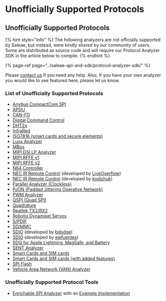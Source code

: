 # Unofficially Supported Protocols

## Unofficially Supported Protocols

{% hint style="info" %}
The following analyzers are not officially supported by Saleae, but instead, were kindly shared by our community of users. Some are distributed as source code and will require our Protocol Analyzer SDK in the article below to compile.
{% endhint %}

{% page-ref page="../saleae-api-and-sdk/protocol-analyzer-sdk/" %}

Please [contact us](https://contact.saleae.com/hc/en-us/requests/new) if you need any help. Also, If you have your own analyzer you would like to see featured here, please let us know.

### **List of Unofficially Supported Protocols**

* [Anybus CompactCom SPI](https://github.com/hms-networks/AbccSpiAnalyzer)
* [APDU](https://github.com/zwizwa/sl-apdu)
* [CAN-FD](https://github.com/acosmith/Saleae_CAN-FD_Analyser)
* [Digital Command Control](https://www.ejberg.dk/portfolio/saleae-dcc-decoder/)
* [DHT2x](https://github.com/jakeson21/DHT2xProtocolAnalyzer)
* [InfraRed](https://github.com/procule/IRAnalyzer)
* [ISO7816 \(smart cards and secure elements\)](https://github.com/nezza/ISO7816Analyzer)
* [Luos Analyzer](https://github.com/Luos-io/Analyzer)
* [MBus](https://github.com/lab11/MBusAnalzyer)
* [MIPI DSI LP Analyzer](https://github.com/stawiski/Saleae-MIPI-DSI-LP-Analyzer)
* [MIPI RFFE v1](https://github.com/alejmrm/RFFEAnalyzer)
* [MIPI RFFE v2](https://github.com/blargony/RFFEAnalyzer)
* [N64 Controller](https://github.com/lunixbochs/n64-saleae-logic)
* [NEC IR Remote Control](https://github.com/LiveOverflow/NECAnalyzer) \(developed by [LiveOverflow](https://github.com/LiveOverflow)\)
* [NEC IR Remote Control](https://github.com/kodizhuk/Salae-Logic-NEC-Analyzer) \(developed by [kodizhuk](https://github.com/kodizhuk)\)
* [Parallel Analyzer \(Clockless\)](https://github.com/Zweikeks/saleae-logic-SimpleParallelNoClock-Analyzer)
* [PJON \(Padded Jittering Operative Network\)](https://github.com/aperepel/saleae-pjon-protocol-analyzer)
* [PWM Analyzer](https://github.com/dustin/logic-pwm)
* [QSPI \(Quad SPI\)](https://github.com/dedicatedcomputing/saleae_qspi)
* [Quadrature](https://github.com/dirkx/Quadrature-Saleae-Analyser)
* [Realtek TX2/RX2](https://github.com/pzl/Saleae-Realtek-T-RX2)
* [Robotis Dynamixel Servos](https://github.com/KurtE/SaleaeDynamixelAnalyzer)
* [S/PDIF](https://github.com/pfrench42/saleae_spdif)
* [SD/MMC](https://github.com/dirker/sdmmc-analyzer)
* [SDIO](https://github.com/bdodge/SDIOanalyzer) \(developed by [bdodge](https://github.com/bdodge)\)
* [SDIO](https://github.com/ewfuentes/SaleaeSDIOAnalyzer) \(developed by [ewfuentes](https://github.com/ewfuentes)\)
* [SDQ for Apple Lightning, MagSafe, and Battery](https://github.com/nezza/SDQAnalyzer)  
* [SENT Analyzer](https://github.com/melexis/SENTAnalyzer)
* [Smart Cards and SIM cards](https://github.com/dirkx/saleae-logic-ISO7816-smartcard-Analyser)
* [Smart Cards and SIM cards \(with added features\)](https://github.com/watsug/saleae-logic-ISO7816-smartcard-Analyser)
* [SPI Flash](https://github.com/kasjer/saleae_spiflash)
* [Vehicle Area Network \(VAN\) Analyzer](https://github.com/morcibacsi/VanAnalyzer)

### Unofficially Supported Protocol Tools

* [Enrichable SPI Analyzer](https://github.com/coddingtonbear/saleae-enrichable-spi-analyzer) with an [Example Implementation](https://github.com/coddingtonbear/saleae-scriptable-spi-analyzer/blob/master/examples/custom_class.py)

